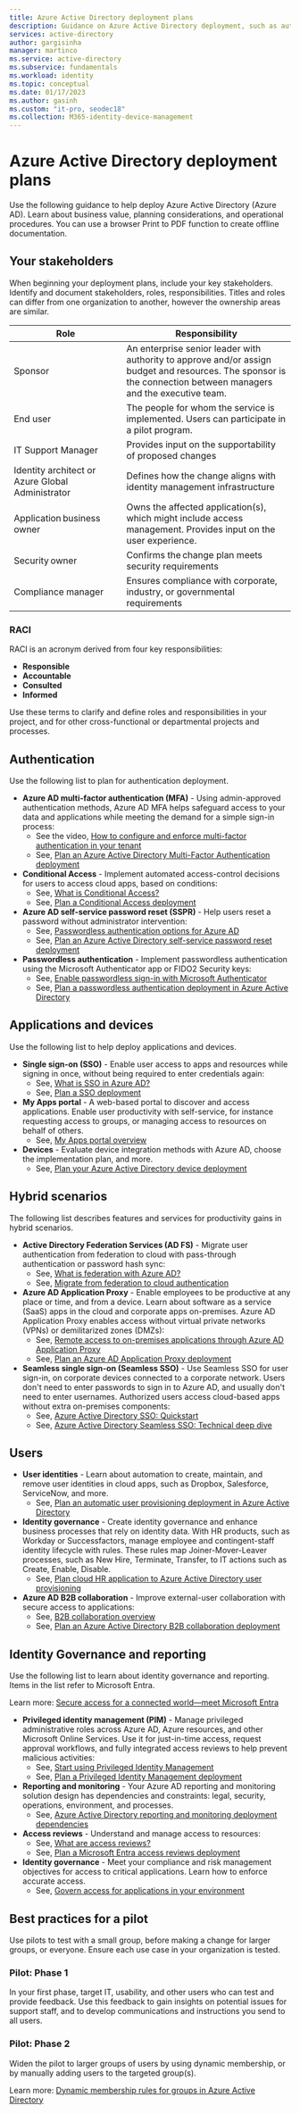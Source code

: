 ```yaml
---
title: Azure Active Directory deployment plans
description: Guidance on Azure Active Directory deployment, such as authentication, devices, hybrid scenarios, governance, and more.
services: active-directory
author: gargisinha
manager: martinco
ms.service: active-directory
ms.subservice: fundamentals
ms.workload: identity
ms.topic: conceptual
ms.date: 01/17/2023
ms.author: gasinh
ms.custom: "it-pro, seodec18"
ms.collection: M365-identity-device-management
---
```


# Azure Active Directory deployment plans

Use the following guidance to help deploy Azure Active Directory (Azure AD). Learn about business value, planning considerations, and operational procedures. You can use a browser Print to PDF function to create offline documentation.

## Your stakeholders

When beginning your deployment plans, include your key stakeholders. Identify and document stakeholders, roles, responsibilities. Titles and roles can differ from one organization to another, however the ownership areas are similar.

|Role |Responsibility |
|-|-|
|Sponsor|An enterprise senior leader with authority to approve and/or assign budget and resources. The sponsor is the connection between managers and the executive team.|
|End user|The people for whom the service is implemented. Users can participate in a pilot program.|
|IT Support Manager|Provides input on the supportability of proposed changes |
|Identity architect or Azure Global Administrator|Defines how the change aligns with identity management infrastructure|
|Application business owner |Owns the affected application(s), which might include access management. Provides input on the user experience.
|Security owner|Confirms the change plan meets security requirements|
|Compliance manager|Ensures compliance with corporate, industry, or governmental requirements|

### RACI

RACI is an acronym derived from four key responsibilities: 

* **Responsible** 
* **Accountable**
* **Consulted**
* **Informed**

Use these terms to clarify and define roles and responsibilities in your project, and for other cross-functional or departmental projects and processes.

## Authentication

Use the following list to plan for authentication deployment. 

* **Azure AD multi-factor authentication (MFA)** - Using admin-approved authentication methods, Azure AD MFA helps safeguard access to your data and applications while meeting the demand for a simple sign-in process: 
  * See the video, [How to configure and enforce multi-factor authentication in your tenant](https://www.youtube.com/watch?v=qNndxl7gqVM)
  * See, [Plan an Azure Active Directory Multi-Factor Authentication deployment](../authentication/howto-mfa-getstarted.md) 
* **Conditional Access** - Implement automated access-control decisions for users to access cloud apps, based on conditions: 
  * See, [What is Conditional Access?](../conditional-access/overview.md)
  * See, [Plan a Conditional Access deployment](../conditional-access/plan-conditional-access.md)
* **Azure AD self-service password reset (SSPR)** - Help users reset a password without administrator intervention:
  * See, [Passwordless authentication options for Azure AD](../authentication/concept-authentication-passwordless.md)
  * See, [Plan an Azure Active Directory self-service password reset deployment](../authentication/howto-sspr-deployment.md) 
* **Passwordless authentication** - Implement passwordless authentication using the Microsoft Authenticator app or FIDO2 Security keys:
  * See, [Enable passwordless sign-in with Microsoft Authenticator](../authentication/howto-authentication-passwordless-phone.md)
  * See, [Plan a passwordless authentication deployment in Azure Active Directory](../authentication/howto-authentication-passwordless-deployment.md)

## Applications and devices

Use the following list to help deploy applications and devices.

* **Single sign-on (SSO)** - Enable user access to apps and resources while signing in once, without being required to enter credentials again: 
  * See, [What is SSO in Azure AD?](../manage-apps/what-is-single-sign-on.md)
  * See, [Plan a SSO deployment](../manage-apps/plan-sso-deployment.md)
* **My Apps portal** - A web-based portal to discover and access applications. Enable user productivity with self-service, for instance requesting access to groups, or managing access to resources on behalf of others. 
  * See, [My Apps portal overview](../manage-apps/myapps-overview.md)
* **Devices** - Evaluate device integration methods with Azure AD, choose the implementation plan, and more.
  * See, [Plan your Azure Active Directory device deployment](../devices/plan-device-deployment.md)  

## Hybrid scenarios  

The following list describes features and services for productivity gains in hybrid scenarios.

* **Active Directory Federation Services (AD FS)** - Migrate user authentication from federation to cloud with pass-through authentication or password hash sync:
  *  See, [What is federation with Azure AD?](../hybrid/whatis-fed.md)
  *  See, [Migrate from federation to cloud authentication](../hybrid/migrate-from-federation-to-cloud-authentication.md)
* **Azure AD Application Proxy** - Enable employees to be productive at any place or time, and from a device. Learn about software as a service (SaaS) apps in the cloud and corporate apps on-premises. Azure AD Application Proxy enables access without virtual private networks (VPNs) or demilitarized zones (DMZs):
  * See, [Remote access to on-premises applications through Azure AD Application Proxy](../app-proxy/application-proxy.md)
  * See, [Plan an Azure AD Application Proxy deployment](../app-proxy/application-proxy-deployment-plan.md)
* **Seamless single sign-on (Seamless SSO)** - Use Seamless SSO for user sign-in, on corporate devices connected to a corporate network. Users don't need to enter passwords to sign in to Azure AD, and usually don't need to enter usernames. Authorized users access cloud-based apps without extra on-premises components:
  * See, [Azure Active Directory SSO: Quickstart](../hybrid/how-to-connect-sso-quick-start.md) 
  * See, [Azure Active Directory Seamless SSO: Technical deep dive](../hybrid/how-to-connect-sso-how-it-works.md)

## Users

* **User identities** - Learn about automation to create, maintain, and remove user identities in cloud apps, such as Dropbox, Salesforce, ServiceNow, and more. 
  * See, [Plan an automatic user provisioning deployment in Azure Active Directory](../app-provisioning/plan-auto-user-provisioning.md)
* **Identity governance** - Create identity governance and enhance business processes that rely on identity data. With HR products, such as Workday or Successfactors, manage employee and contingent-staff identity lifecycle with rules. These rules map Joiner-Mover-Leaver processes, such as New Hire, Terminate, Transfer, to IT actions such as Create, Enable, Disable.
  * See, [Plan cloud HR application to Azure Active Directory user provisioning](../app-provisioning/plan-cloud-hr-provision.md) 
* **Azure AD B2B collaboration** - Improve external-user collaboration with secure access to applications: 
  * See, [B2B collaboration overview](../external-identities/what-is-b2b.md)
  * See, [Plan an Azure Active Directory B2B collaboration deployment](../fundamentals/secure-external-access-resources.md)

## Identity Governance and reporting

Use the following list to learn about identity governance and reporting. Items in the list refer to Microsoft Entra.

Learn more: [Secure access for a connected world—meet Microsoft Entra](https://www.microsoft.com/en-us/security/blog/?p=114039)

* **Privileged identity management (PIM)** - Manage privileged administrative roles across Azure AD, Azure resources, and other Microsoft Online Services. Use it for just-in-time access, request approval workflows, and fully integrated access reviews to help prevent malicious activities: 
  * See, [Start using Privileged Identity Management](../privileged-identity-management/pim-getting-started.md)
  * See, [Plan a Privileged Identity Management deployment](../privileged-identity-management/pim-deployment-plan.md) 
* **Reporting and monitoring** - Your Azure AD reporting and monitoring solution design has dependencies and constraints: legal, security, operations, environment, and processes. 
  * See, [Azure Active Directory reporting and monitoring deployment dependencies](../reports-monitoring/plan-monitoring-and-reporting.md)
* **Access reviews** - Understand and manage access to resources:
  * See, [What are access reviews?](../governance/access-reviews-overview.md)
  * See, [Plan a Microsoft Entra access reviews deployment](../governance/deploy-access-reviews.md)  
* **Identity governance** - Meet your compliance and risk management objectives for access to critical applications. Learn how to enforce accurate access.
  * See, [Govern access for applications in your environment](../governance/identity-governance-applications-prepare.md)

## Best practices for a pilot

Use pilots to test with a small group, before making a change for larger groups, or everyone. Ensure each use case in your organization is tested.

### Pilot: Phase 1

In your first phase, target IT, usability, and other users who can test and provide feedback. Use this feedback to gain insights on potential issues for support staff, and to develop communications and instructions you send to all users.

### Pilot: Phase 2

Widen the pilot to larger groups of users by using dynamic membership, or by manually adding users to the targeted group(s).

Learn more: [Dynamic membership rules for groups in Azure Active Directory](../enterprise-users/groups-dynamic-membership.md)
